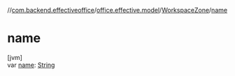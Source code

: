 //[com.backend.effectiveoffice](IdeaProjects/labs-office-elevator/effectiveOfficeBackend/documentation/gfm/index.md)/[office.effective.model](IdeaProjects/labs-office-elevator/effectiveOfficeBackend/documentation/gfm/com.backend.effectiveoffice/office.effective.model/index.md)/[WorkspaceZone](IdeaProjects/labs-office-elevator/effectiveOfficeBackend/documentation/gfm/com.backend.effectiveoffice/office.effective.model/-workspace-zone/index.md)/[name](IdeaProjects/labs-office-elevator/effectiveOfficeBackend/documentation/gfm/com.backend.effectiveoffice/office.effective.model/-workspace-zone/name.md)

# name

[jvm]\
var [name](IdeaProjects/labs-office-elevator/effectiveOfficeBackend/documentation/gfm/com.backend.effectiveoffice/office.effective.model/-workspace-zone/name.md): [String](https://kotlinlang.org/api/latest/jvm/stdlib/kotlin/-string/index.html)
